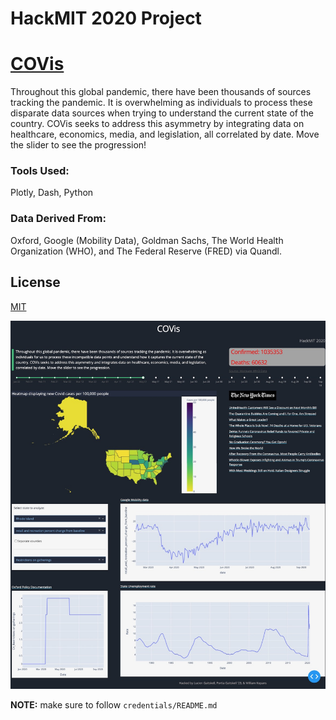# HackMIT 2020 Project

# [COVis](https://covis-dashboard.herokuapp.com)

Throughout this global pandemic, there have been thousands of sources tracking the pandemic. It is overwhelming as individuals to process these disparate data sources when trying to understand the current state of the country. COVis seeks to address this asymmetry by integrating data on healthcare, economics, media, and legislation, all correlated by date. Move the slider to see the progression!


### Tools Used:
Plotly, Dash, Python

### Data Derived From:
Oxford, Google (Mobility Data), Goldman Sachs, The World Health Organization (WHO), and The Federal Reserve (FRED) via Quandl.

## License
[MIT](https://choosealicense.com/licenses/mit/)


![Image of our dashboard](https://github.com/hackmit2020/project/blob/master/Screen%20Shot%202020-09-20%20at%209.49.51%20AM.jpeg?raw=true)


**NOTE:** make sure to follow `credentials/README.md`
